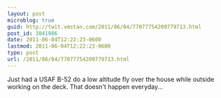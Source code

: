 ```yaml
---
layout: post
microblog: true
guid: http://twit.vmstan.com/2011/06/04/77077754209779713.html
post_id: 3041986
date: 2011-06-04T12:22:23-0600
lastmod: 2011-06-04T12:22:23-0600
type: post
url: /2011/06/04/77077754209779713.html
---
```

Just had a USAF B-52 do a low altitude fly over the house while outside working on the deck. That doesn't happen everyday...
